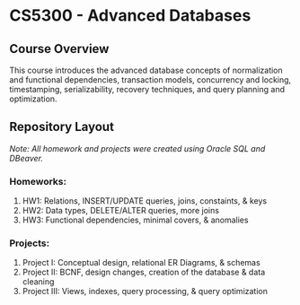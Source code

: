 # CS5300 - Advanced Databases

## Course Overview
This course introduces the advanced database concepts of normalization and functional dependencies, transaction models, concurrency 
and locking, timestamping, serializability, recovery techniques, and query planning and optimization.

## Repository Layout
 *Note: All homework and projects were created using Oracle SQL and DBeaver.*

### Homeworks:
1. HW1: Relations, INSERT/UPDATE queries, joins, constaints, & keys
2. HW2: Data types, DELETE/ALTER queries, more joins
3. HW3: Functional dependencies, minimal covers, & anomalies 

### Projects:
1. Project I: Conceptual design, relational ER Diagrams, & schemas
2. Project II: BCNF, design changes, creation of the database & data cleaning
3. Project III: Views, indexes, query processing, & query optimization

